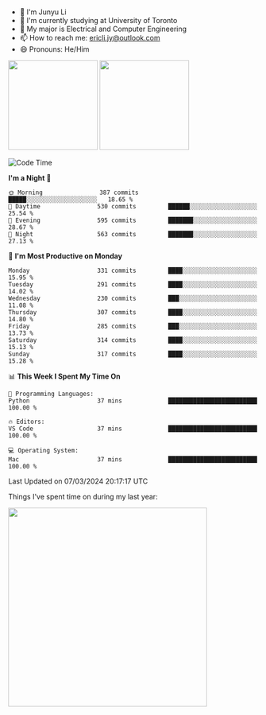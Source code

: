 ### 
- 👨 I'm Junyu Li
- 📖 I'm currently studying at University of Toronto
- 🌱 My major is Electrical and Computer Engineering
- 📫 How to reach me: ericli.jy@outlook.com
- 😄 Pronouns: He/Him

<p align="left">  
  <img height="180em" src="https://github-readme-stats-sigma-five-48.vercel.app/api?username=ericjyli&theme=tokyonight&show_icons=true&count_private=true&include_orgs=true" />
  <img height="180em" src="https://github-readme-stats-sigma-five-48.vercel.app/api/top-langs/?username=ericjyli&theme=tokyonight&count_private=true&include_orgs=true&include_orgs=true&layout=compact" />
</p>

<!--START_SECTION:waka-->
![Code Time](http://img.shields.io/badge/Code%20Time-430%20hrs%208%20mins-blue)

**I'm a Night 🦉** 

```text
🌞 Morning                387 commits         █████░░░░░░░░░░░░░░░░░░░░   18.65 % 
🌆 Daytime                530 commits         ██████░░░░░░░░░░░░░░░░░░░   25.54 % 
🌃 Evening                595 commits         ███████░░░░░░░░░░░░░░░░░░   28.67 % 
🌙 Night                  563 commits         ███████░░░░░░░░░░░░░░░░░░   27.13 % 
```
📅 **I'm Most Productive on Monday** 

```text
Monday                   331 commits         ████░░░░░░░░░░░░░░░░░░░░░   15.95 % 
Tuesday                  291 commits         ████░░░░░░░░░░░░░░░░░░░░░   14.02 % 
Wednesday                230 commits         ███░░░░░░░░░░░░░░░░░░░░░░   11.08 % 
Thursday                 307 commits         ████░░░░░░░░░░░░░░░░░░░░░   14.80 % 
Friday                   285 commits         ███░░░░░░░░░░░░░░░░░░░░░░   13.73 % 
Saturday                 314 commits         ████░░░░░░░░░░░░░░░░░░░░░   15.13 % 
Sunday                   317 commits         ████░░░░░░░░░░░░░░░░░░░░░   15.28 % 
```


📊 **This Week I Spent My Time On** 

```text
💬 Programming Languages: 
Python                   37 mins             █████████████████████████   100.00 % 

🔥 Editors: 
VS Code                  37 mins             █████████████████████████   100.00 % 

💻 Operating System: 
Mac                      37 mins             █████████████████████████   100.00 % 
```


 Last Updated on 07/03/2024 20:17:17 UTC
<!--END_SECTION:waka-->

<p> Things I've spent time on during my last year: </p>
<img height="400em" src="https://github-readme-stats-git-master-ericjyli.vercel.app/api/wakatime?username=ericjyli&layout=compact&theme=tokyonight" />

<!--
Here are some ideas to get you started:

- 🔭 I’m currently working on ...
- 🌱 I’m currently learning ...
- 👯 I’m looking to collaborate on ...
- 🤔 I’m looking for help with ...
- 💬 Ask me about ...
- 📫 How to reach me: ...
- 😄 Pronouns: ...
- ⚡ Fun fact: ...
-->
